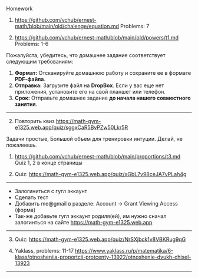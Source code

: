 Homework

1. https://github.com/vchub/ernest-math/blob/main/old/chalenge/equation.md
   Problems: 7

1. https://github.com/vchub/ernest-math/blob/main/old/powers/t1.md
   Problems: 1-6


Пожалуйста, убедитесь, что домашнее задание соответствует следующим требованиям:

1. **Формат:** Отсканируйте домашнюю работу и сохраните ее в формате **PDF-файла**.
2. **Отправка:** Загрузите файл на **DropBox**. Если у вас еще нет приложения, установите его на свой планшет или телефон.
3. **Срок:** Отправьте домашнее задание **до начала нашего совместного занятия**.

---

2. Повторить квиз
   https://math-gym-e1325.web.app/quiz/sggxCaR5BvPZw50Lkr5R

Задачи простые, Большой объем для тренировки интуции. Делай, не пожалеешь.

1. <https://github.com/vchub/ernest-math/blob/main/proportions/t3.md>
   Quiz 1, 2 в конце страницы

1. Quiz: https://math-gym-e1325.web.app/quiz/xGbL7v98ceJA7vPLah4g

---

- Залогиниться с гугл эккаунт
- Сделать тест
- Добавить me@gmail в разделе:
  Account -> Grant Viewing Access (форма)
- Так-же добавьте гугл эккаунт родиля(ей), им нужно сначал залогинться на сайте
  https://math-gym-e1325.web.app

---

3. Quiz: https://math-gym-e1325.web.app/quiz/NrSXjbck1v8VBKRug9qG

4. Yaklass, problems: 11-17
   <https://www.yaklass.ru/p/matematika/6-klass/otnosheniia-proportcii-protcenty-13922/otnoshenie-dvukh-chisel-13923>

---
